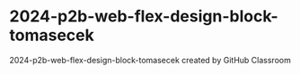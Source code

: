 # 2024-p2b-web-flex-design-block-tomasecek
2024-p2b-web-flex-design-block-tomasecek created by GitHub Classroom
